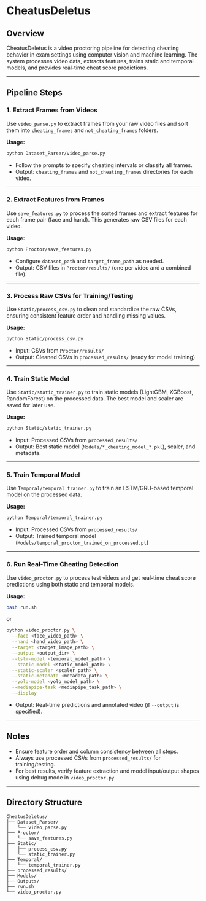 # CheatusDeletus

## Overview

CheatusDeletus is a video proctoring pipeline for detecting cheating behavior in exam settings using computer vision and machine learning. The system processes video data, extracts features, trains static and temporal models, and provides real-time cheat score predictions.

---

## Pipeline Steps

### 1. **Extract Frames from Videos**

Use `video_parse.py` to extract frames from your raw video files and sort them into `cheating_frames` and `not_cheating_frames` folders.

**Usage:**
```bash
python Dataset_Parser/video_parse.py
```
- Follow the prompts to specify cheating intervals or classify all frames.
- Output: `cheating_frames` and `not_cheating_frames` directories for each video.

---

### 2. **Extract Features from Frames**

Use `save_features.py` to process the sorted frames and extract features for each frame pair (face and hand). This generates raw CSV files for each video.

**Usage:**
```bash
python Proctor/save_features.py
```
- Configure `dataset_path` and `target_frame_path` as needed.
- Output: CSV files in `Proctor/results/` (one per video and a combined file).

---

### 3. **Process Raw CSVs for Training/Testing**

Use `Static/process_csv.py` to clean and standardize the raw CSVs, ensuring consistent feature order and handling missing values.

**Usage:**
```bash
python Static/process_csv.py
```
- Input: CSVs from `Proctor/results/`
- Output: Cleaned CSVs in `processed_results/` (ready for model training)

---

### 4. **Train Static Model**

Use `Static/static_trainer.py` to train static models (LightGBM, XGBoost, RandomForest) on the processed data. The best model and scaler are saved for later use.

**Usage:**
```bash
python Static/static_trainer.py
```
- Input: Processed CSVs from `processed_results/`
- Output: Best static model (`Models/*_cheating_model_*.pkl`), scaler, and metadata.

---

### 5. **Train Temporal Model**

Use `Temporal/temporal_trainer.py` to train an LSTM/GRU-based temporal model on the processed data.

**Usage:**
```bash
python Temporal/temporal_trainer.py
```
- Input: Processed CSVs from `processed_results/`
- Output: Trained temporal model (`Models/temporal_proctor_trained_on_processed.pt`)

---

### 6. **Run Real-Time Cheating Detection**

Use `video_proctor.py` to process test videos and get real-time cheat score predictions using both static and temporal models.

**Usage:**
```bash
bash run.sh
```
or
```bash
python video_proctor.py \
  --face <face_video_path> \
  --hand <hand_video_path> \
  --target <target_image_path> \
  --output <output_dir> \
  --lstm-model <temporal_model_path> \
  --static-model <static_model_path> \
  --static-scaler <scaler_path> \
  --static-metadata <metadata_path> \
  --yolo-model <yolo_model_path> \
  --mediapipe-task <mediapipe_task_path> \
  --display
```
- Output: Real-time predictions and annotated video (if `--output` is specified).

---

## Notes

- Ensure feature order and column consistency between all steps.
- Always use processed CSVs from `processed_results/` for training/testing.
- For best results, verify feature extraction and model input/output shapes using debug mode in `video_proctor.py`.

---

## Directory Structure

```
CheatusDeletus/
├── Dataset_Parser/
│   └── video_parse.py
├── Proctor/
│   └── save_features.py
├── Static/
│   ├── process_csv.py
│   └── static_trainer.py
├── Temporal/
│   └── temporal_trainer.py
├── processed_results/
├── Models/
├── Outputs/
├── run.sh
└── video_proctor.py
```

